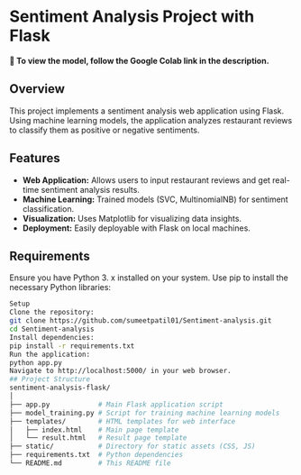 # Sentiment Analysis Project with Flask

**🔗 To view the model, follow the Google Colab link in the description.**

## Overview
This project implements a sentiment analysis web application using Flask. Using machine learning models, the application analyzes restaurant reviews to classify them as positive or negative sentiments.

## Features
- **Web Application:** Allows users to input restaurant reviews and get real-time sentiment analysis results.
- **Machine Learning:** Trained models (SVC, MultinomialNB) for sentiment classification.
- **Visualization:** Uses Matplotlib for visualizing data insights.
- **Deployment:** Easily deployable with Flask on local machines.

## Requirements
Ensure you have Python 3. x installed on your system. Use pip to install the necessary Python libraries:

```bash
Setup
Clone the repository:
git clone https://github.com/sumeetpatil01/Sentiment-analysis.git
cd Sentiment-analysis
Install dependencies:
pip install -r requirements.txt
Run the application:
python app.py
Navigate to http://localhost:5000/ in your web browser.
## Project Structure
sentiment-analysis-flask/
│
├── app.py            # Main Flask application script
├── model_training.py # Script for training machine learning models
├── templates/        # HTML templates for web interface
│   ├── index.html    # Main page template
│   └── result.html   # Result page template
├── static/           # Directory for static assets (CSS, JS)
├── requirements.txt  # Python dependencies
└── README.md         # This README file


